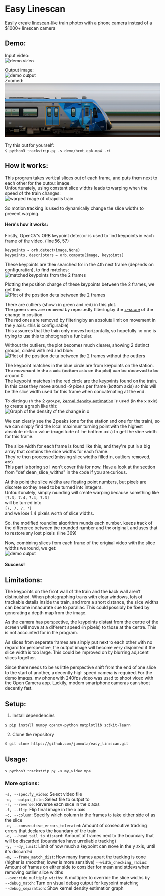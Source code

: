 # Easy Linescan

Easily create [linescan-like](https://en.wikipedia.org/wiki/Strip_photography) train photos with a phone camera instead of a $1000+ linescan camera

## Demo:

Input video:  
![demo video](https://github.com/junmuta/easy_linescan/blob/main/demo/hcmt_epk_smol.gif?raw=true)

Output image:  
![demo output](https://github.com/junmuta/easy_linescan/blob/main/demo/hcmt_epk.png?raw=true)  
Zoomed:
![demo zoomed output](https://github.com/junmuta/easy_linescan/blob/main/demo/hcmt_epk_zoomed.png?raw=true)

Try this out for yourself:  
```$ python3 trackstrip.py -s demo/hcmt_epk.mp4 -rf```

## How it works:

This program takes vertical slices out of each frame, and puts them next to each other for the output image.  
Unfourtunately, using constant slice widths leads to warping when the speed of the train changes:  
![warped image of xtrapolis train](https://github.com/junmuta/easy_linescan/blob/main/demo/warped_xtrap.png?raw=true)

So motion tracking is used to dynamically change the slice widths to prevent warping.

#### Here's how it works:

Firstly, OpenCV's ORB keypoint detector is used to find keypoints in each frame of the video. (line 56, 57)
```        
keypoints = orb.detect(image,None)
keypoints, descriptors = orb.compute(image, keypoints)
```

These keypoints are then searched for in the 4th next frame (depends on configuration), to find matches:  
![matched keypoints from the 2 frames](https://github.com/junmuta/easy_linescan/blob/main/diagrams/demo_frame1-2_matches.png?raw=true)

Plotting the position change of these keypoints between the 2 frames, we get this:  
![Plot of the position delta between the 2 frames](https://github.com/junmuta/easy_linescan/blob/main/diagrams/demo_frame1-2_delta_scatter.png?raw=true)

There are outliers (shown in green and red) in this plot.  
The green ones are removed by repeatedly filtering by the [z-score](https://statisticsbyjim.com/basics/z-score/) of the change in position.  
The red ones are removed by filtering by an absolute limit on movement in the y axis. (this is configurable)  
This assumes that the train only moves horizontally, so hopefully no one is trying to use this to photograph a funicular.

Without the outliers, the plot becomes much clearer, showing 2 distinct groups, circled with red and blue:  
![Plot of the position delta between the 2 frames without the outliers](https://github.com/junmuta/easy_linescan/blob/main/diagrams/demo_frame1-2_delta_scatter_zoomed_annotated.png?raw=true)

The keypoint matches in the blue circle are from keypoints on the station. The movement in the x axis (bottom axis on the plot) can be observed to be around 0.  
The keypoint matches in the red circle are the keypoints found on the train. In this case they move around -9 pixels per frame (bottom axis) so this will be the slice width used for this frame when concatenating at the end.

To distinguish the 2 groups, [kernel density estimation](https://scikit-learn.org/stable/modules/density.html#kernel-density-estimation) is used (in the x axis) to create a graph like this:  
![Graph of the density of the change in x](https://github.com/junmuta/easy_linescan/blob/main/diagrams/demo_frame1-2_kde.png?raw=true)

We can clearly see the 2 peaks (one for the station and one for the train), so we can simply find the local maximum turning point with the highest absolute delta x value (magnitude of the bottom axis) to get the slice width for this frame.

The slice width for each frame is found like this, and they're put in a big array that contains the slice widths for each frame.  
They're then processed (missing slice widths filled in, outliers removed, etc).  
This part is boring so I won't cover this for now. Have a look at the section from "def clean_slice_widths" in the code if you are curious.

At this point the slice widths are floating point numbers, but pixels are discrete so they need to be turned into integers.  
Unfourtunately, simply rounding will create warping because something like  
```[7.3, 7.4, 7.4, 7.3]```  
will be turned into  
```[7, 7, 7, 7]```  
and we lose 1.4 pixels worth of slice widths.

So, the modified rounding algorithm rounds each number, keeps track of the difference between the rounded number and the original, and uses that to restore any lost pixels. (line 369)

Now, combining slices from each frame of the original video with the slice widths we found, we get:  
![demo output](https://github.com/junmuta/easy_linescan/blob/main/demo/hcmt_epk.png?raw=true)

#### Success!

## Limitations:

The keypoints on the front wall of the train and the back wall aren't distinuished. When photographing trains with clear windows, lots of trackable details inside the train, and from a short distance, the slice widths can become innacurate due to parallax. This could possibly be fixed by generating a depth map from the image.

As the camera has perspective, the keypoints distant from the centre of the screen will move at a different speed (in pixels) to those at the centre. This is not accounted for in the program.

As slices from seperate frames are simply put next to each other with no regard for perspective, the output image will become very disjointed if the slice width is too large. This could be improved on by blurring adjacent slices together.

Since there needs to be as little perspective shift from the end of one slice to the start of another, a decently high speed camera is required. For the demo images, my phone with 240fps video was used to shoot video with the Open Camera app. Luckily, modern smartphone cameras can shoot decently fast.

## Setup:

1. Install dependencies  
```
$ pip install numpy opencv-python matplotlib scikit-learn
```

2. Clone the repository  
```
$ git clone https://github.com/junmuta/easy_linescan.git
```

## Usage:

```
$ python3 trackstrip.py -s my_video.mp4
```

### More options:

```-s, --specify_video```: Select video file  
```-o, --output_file```: Select file to output to  
```-r, --reverse```: Reverse each slice in the x axis  
```-f, --flip```: Flip final image in the x axis  
```-c, --column```: Specify which column in the frames to take either side of as the slice  
```-e, --consecutive_errors_tolerated```: Amount of consecutive tracking errors that declares the boundary of the train  
```-d, --head_tail_to_discard```: Amount of frames next to the boundary that will be discarded (boundaries have unreliable tracking)  
```-y, --dy_limit```: Limit of how much a keypoint can move in the y axis, until it's discarded  
```-m, --frame_match_dist```: How many frames apart the tracking is done (higher is smoother, lower is more sensitive)
```--width_checking_radius```: Amount of frames on either side to consider for mean and stdevs when removing outlier slice widths  
```--override_multiply_widths```: A multiplier to override the slice widths by  
```--debug_match```: Turn on visual debug output for keypoint matching  
```--debug_separation```: Show kernel density estimation graph


